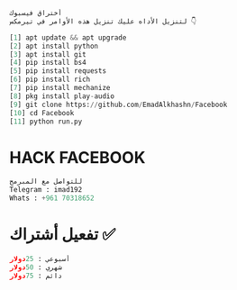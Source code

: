 ```python
أختراق فيسبوك
لتنزيل الأداه عليك تنزيل هذه الأوامر في تيرمكس 👇
```


```python
[1] apt update && apt upgrade
[2] apt install python
[3] apt install git 
[4] pip install bs4
[5] pip install requests
[6] pip install rich
[7] pip install mechanize
[8] pkg install play-audio
[9] git clone https://github.com/EmadAlkhashn/Facebook
[10] cd Facebook
[11] python run.py
```




# HACK FACEBOOK
```python
للتواصل مع المبرمج
Telegram : imad192
Whats : +961 70318652
```
# تفعيل أشتراك ✅
```python
أسبوعي : 25دولار
شهري : 50دولار
دائم : 75دولار
```
